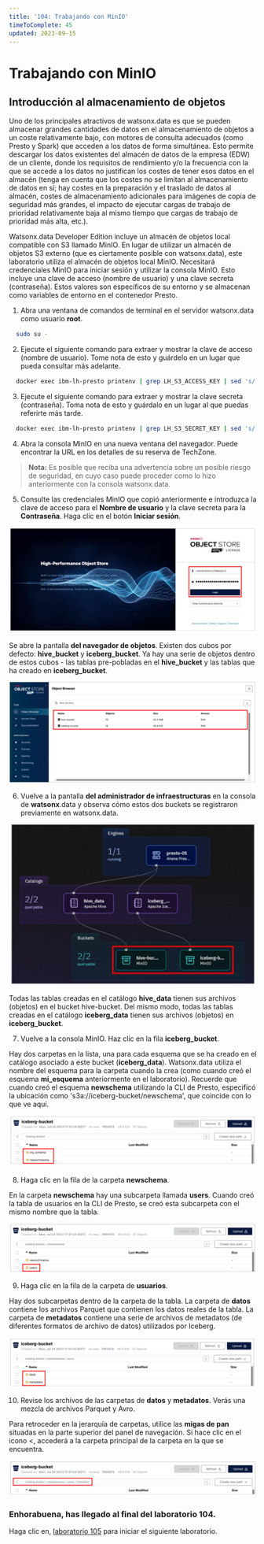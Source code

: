 ```yaml
---
title: '104: Trabajando con MinIO'
timeToComplete: 45
updated: 2023-09-15
---
```


<QuizAlert text="¡Atención! ¡El material del cuestionario se marcará así!" />

# Trabajando con MinIO

## Introducción al almacenamiento de objetos

Uno de los principales atractivos de watsonx.data es que se pueden almacenar grandes cantidades de datos en el almacenamiento de objetos a un coste relativamente bajo, con motores de consulta adecuados (como Presto y Spark) que acceden a los datos de forma simultánea. Esto permite descargar los datos existentes del almacén de datos de la empresa (EDW) de un cliente, donde los requisitos de rendimiento y/o la frecuencia con la que se accede a los datos no justifican los costes de tener esos datos en el almacén (tenga en cuenta que los costes no se limitan al almacenamiento de datos en sí; hay costes en la preparación y el traslado de datos al almacén, costes de almacenamiento adicionales para imágenes de copia de seguridad más grandes, el impacto de ejecutar cargas de trabajo de prioridad relativamente baja al mismo tiempo que cargas de trabajo de prioridad más alta, etc.).

Watsonx.data Developer Edition incluye un almacén de objetos local compatible con S3 llamado MinIO. En lugar de utilizar un almacén de objetos S3 externo (que es ciertamente posible con watsonx.data), este laboratorio utiliza el almacén de objetos local MinIO. Necesitará credenciales MinIO para iniciar sesión y utilizar la consola MinIO. Esto incluye una clave de acceso (nombre de usuario) y una clave secreta (contraseña). Estos valores son específicos de su entorno y se almacenan como variables de entorno en el contenedor Presto.

1.  Abra una ventana de comandos de terminal en el servidor watsonx.data como usuario **root**.

```bash
  sudo su - 
```

2.  Ejecute el siguiente comando para extraer y mostrar la clave de acceso (nombre de usuario). Tome nota de esto y guárdelo en un lugar que pueda consultar más adelante.

```bash
  docker exec ibm-lh-presto printenv | grep LH_S3_ACCESS_KEY | sed 's/.*=//'
```

3.  Ejecute el siguiente comando para extraer y mostrar la clave secreta (contraseña). Toma nota de esto y guárdalo en un lugar al que puedas referirte más tarde.

```bash
  docker exec ibm-lh-presto printenv | grep LH_S3_SECRET_KEY | sed 's/.*=//'
```

4.  Abra la consola MinIO en una nueva ventana del navegador. Puede encontrar la URL en los detalles de su reserva de TechZone.

> **Nota:** Es posible que reciba una advertencia sobre un posible riesgo de seguridad, en cuyo caso puede proceder como lo hizo anteriormente con la consola watsonx.data.

5.  Consulte las credenciales MinIO que copió anteriormente e introduzca la clave de acceso para el **Nombre de usuario** y la clave secreta para la **Contraseña**. Haga clic en el botón **Iniciar sesión**.

![](./images/104/minio.png)

Se abre la pantalla **del navegador de objetos**. Existen dos cubos por defecto: **hive_bucket** y **iceberg_bucket**. Ya hay una serie de objetos dentro de estos cubos - las tablas pre-pobladas en el **hive_bucket** y las tablas que ha creado en **iceberg_bucket**.

![](./images/104/minio-buckets.png)

6.  Vuelve a la pantalla **del administrador de infraestructuras** en la consola de **watsonx**.data y observa cómo estos dos buckets se registraron previamente en watsonx.data.

![](./images/104/watsonx-data-buckets.png)

Todas las tablas creadas en el catálogo **hive_data** tienen sus archivos (objetos) en el bucket hive-bucket. Del mismo modo, todas las tablas creadas en el catálogo **iceberg_data** tienen sus archivos (objetos) en **iceberg_bucket**.

7.  Vuelve a la consola MinIO. Haz clic en la fila **iceberg_bucket**.

Hay dos carpetas en la lista, una para cada esquema que se ha creado en el catálogo asociado a este bucket (**iceberg_data**). Watsonx.data utiliza el nombre del esquema para la carpeta cuando la crea (como cuando creó el esquema **mi_esquema** anteriormente en el laboratorio). Recuerde que cuando creó el esquema **newschema** utilizando la CLI de Presto, especificó la ubicación como 's3a://iceberg-bucket/newschema', que coincide con lo que ve aquí.

<QuizAlert text="Material del cuestionario: presta atención a la estructura del objeto S3" />

![](./images/104/minio-buckets-schema.png)

8.  Haga clic en la fila de la carpeta **newschema**.

En la carpeta **newschema** hay una subcarpeta llamada **users**. Cuando creó la tabla de usuarios en la CLI de Presto, se creó esta subcarpeta con el mismo nombre que la tabla.

![](./images/104/minio-buckets-users.png)

9.  Haga clic en la fila de la carpeta de **usuarios**.

Hay dos subcarpetas dentro de la carpeta de la tabla. La carpeta de **datos** contiene los archivos Parquet que contienen los datos reales de la tabla. La carpeta de **metadatos** contiene una serie de archivos de metadatos (de diferentes formatos de archivo de datos) utilizados por Iceberg.

![](./images/104/minio-buckets-users-data.png)

10. Revise los archivos de las carpetas de **datos** y **metadatos**. Verás una mezcla de archivos Parquet y Avro.

Para retroceder en la jerarquía de carpetas, utilice las **migas de pan** situadas en la parte superior del panel de navegación. Si hace clic en el icono \<, accederá a la carpeta principal de la carpeta en la que se encuentra.

![](./images/104/minio-buckets-users-navigation.png)

### Enhorabuena, has llegado al final del laboratorio 104.

Haga clic en, [laboratorio 105](/watsonx/watsonxdata/105) para iniciar el siguiente laboratorio.
